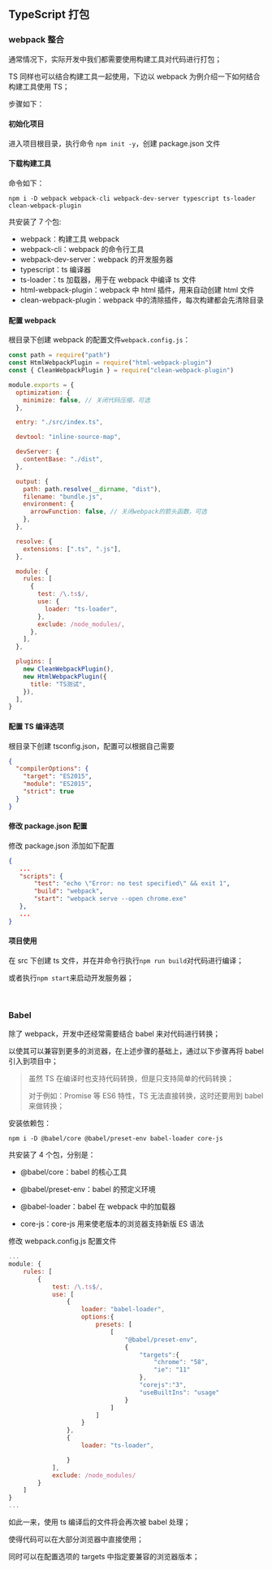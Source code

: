 ## TypeScript 打包

### webpack 整合

通常情况下，实际开发中我们都需要使用构建工具对代码进行打包；

TS 同样也可以结合构建工具一起使用，下边以 webpack 为例介绍一下如何结合构建工具使用 TS；

步骤如下：

#### 初始化项目

进入项目根目录，执行命令 `npm init -y`，创建 package.json 文件

#### 下载构建工具

命令如下：

`npm i -D webpack webpack-cli webpack-dev-server typescript ts-loader clean-webpack-plugin`

共安装了 7 个包:

- webpack：构建工具 webpack
- webpack-cli：webpack 的命令行工具
- webpack-dev-server：webpack 的开发服务器
- typescript：ts 编译器
- ts-loader：ts 加载器，用于在 webpack 中编译 ts 文件
- html-webpack-plugin：webpack 中 html 插件，用来自动创建 html 文件
- clean-webpack-plugin：webpack 中的清除插件，每次构建都会先清除目录

#### 配置 webpack

根目录下创建 webpack 的配置文件`webpack.config.js`：

```javascript
const path = require("path")
const HtmlWebpackPlugin = require("html-webpack-plugin")
const { CleanWebpackPlugin } = require("clean-webpack-plugin")

module.exports = {
  optimization: {
    minimize: false, // 关闭代码压缩，可选
  },

  entry: "./src/index.ts",

  devtool: "inline-source-map",

  devServer: {
    contentBase: "./dist",
  },

  output: {
    path: path.resolve(__dirname, "dist"),
    filename: "bundle.js",
    environment: {
      arrowFunction: false, // 关闭webpack的箭头函数，可选
    },
  },

  resolve: {
    extensions: [".ts", ".js"],
  },

  module: {
    rules: [
      {
        test: /\.ts$/,
        use: {
          loader: "ts-loader",
        },
        exclude: /node_modules/,
      },
    ],
  },

  plugins: [
    new CleanWebpackPlugin(),
    new HtmlWebpackPlugin({
      title: "TS测试",
    }),
  ],
}
```

#### 配置 TS 编译选项

根目录下创建 tsconfig.json，配置可以根据自己需要

```json
{
  "compilerOptions": {
    "target": "ES2015",
    "module": "ES2015",
    "strict": true
  }
}
```

#### 修改 package.json 配置

修改 package.json 添加如下配置

```json
{
   ...
   "scripts": {
       "test": "echo \"Error: no test specified\" && exit 1",
       "build": "webpack",
       "start": "webpack serve --open chrome.exe"
   },
   ...
}
```

#### 项目使用

在 src 下创建 ts 文件，并在并命令行执行`npm run build`对代码进行编译；

或者执行`npm start`来启动开发服务器；

<br/>

### Babel

除了 webpack，开发中还经常需要结合 babel 来对代码进行转换；

以使其可以兼容到更多的浏览器，在上述步骤的基础上，通过以下步骤再将 babel 引入到项目中；

> 虽然 TS 在编译时也支持代码转换，但是只支持简单的代码转换；
>
> 对于例如：Promise 等 ES6 特性，TS 无法直接转换，这时还要用到 babel 来做转换；

安装依赖包：

`npm i -D @babel/core @babel/preset-env babel-loader core-js`

共安装了 4 个包，分别是：

- @babel/core：babel 的核心工具

- @babel/preset-env：babel 的预定义环境

- @babel-loader：babel 在 webpack 中的加载器

- core-js：core-js 用来使老版本的浏览器支持新版 ES 语法

修改 webpack.config.js 配置文件

```javascript
...
module: {
    rules: [
        {
            test: /\.ts$/,
            use: [
                {
                    loader: "babel-loader",
                    options:{
                        presets: [
                            [
                                "@babel/preset-env",
                                {
                                    "targets":{
                                        "chrome": "58",
                                        "ie": "11"
                                    },
                                    "corejs":"3",
                                    "useBuiltIns": "usage"
                                }
                            ]
                        ]
                    }
                },
                {
                    loader: "ts-loader",

                }
            ],
            exclude: /node_modules/
        }
    ]
}
...
```

如此一来，使用 ts 编译后的文件将会再次被 babel 处理；

使得代码可以在大部分浏览器中直接使用；

同时可以在配置选项的 targets 中指定要兼容的浏览器版本；
